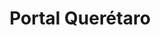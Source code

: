 ---
title: "Portal Querétaro"
url: /santiago-de-queretaro/portal-queretaro/
shop: centro comercial
---